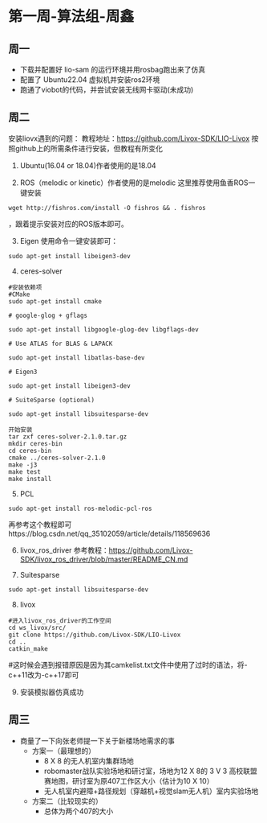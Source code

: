 # 第一周-算法组-周鑫

## 周一

* 下载并配置好 lio-sam 的运行环境并用rosbag跑出来了仿真
* 配置了 Ubuntu22.04 虚拟机并安装ros2环境
* 跑通了viobot的代码，并尝试安装无线网卡驱动(未成功)

## 周二

安装liovx遇到的问题：
教程地址：https://github.com/Livox-SDK/LIO-Livox
按照github上的所需条件进行安装，但教程有所变化

1. Ubuntu(16.04 or 18.04)作者使用的是18.04

2. ROS（melodic or kinetic）作者使用的是melodic
    这里推荐使用鱼香ROS一键安装

  ```
  wget http://fishros.com/install -O fishros && . fishros
  ```

  ，跟着提示安装对应的ROS版本即可。

3. Eigen
    使用命令一键安装即可：

  ```
  sudo apt-get install libeigen3-dev
  ```

  

4. ceres-solver

  ```
  #安装依赖项
  #CMake
  sudo apt-get install cmake
  
  # google-glog + gflags
  
  sudo apt-get install libgoogle-glog-dev libgflags-dev
  
  # Use ATLAS for BLAS & LAPACK
  
  sudo apt-get install libatlas-base-dev
  
  # Eigen3
  
  sudo apt-get install libeigen3-dev
  
  # SuiteSparse (optional)
  
  sudo apt-get install libsuitesparse-dev
  ```

  ```
  开始安装
  tar zxf ceres-solver-2.1.0.tar.gz
  mkdir ceres-bin
  cd ceres-bin
  cmake ../ceres-solver-2.1.0
  make -j3
  make test
  make install
  ```
5. PCL

  ```
  sudo apt-get install ros-melodic-pcl-ros
  ```

  再参考这个教程即可https://blog.csdn.net/qq_35102059/article/details/118569636

6. livox_ros_driver
    参考教程：https://github.com/Livox-SDK/livox_ros_driver/blob/master/README_CN.md

7. Suitesparse

  ```
  sudo apt-get install libsuitesparse-dev
  ```

  

8. livox

  ```
  #进入livox_ros_driver的工作空间
  cd ws_livox/src/
  git clone https://github.com/Livox-SDK/LIO-Livox
  cd ..
  catkin_make
  ```

  #这时候会遇到报错原因是因为其camkelist.txt文件中使用了过时的语法，将-c++11改为-c++17即可


9. 安装模拟器仿真成功

## 周三

* 商量了一下向张老师提一下关于新楼场地需求的事
  * 方案一（最理想的）
    * 8 X 8 的无人机室内集群场地
    * robomaster战队实验场地和研讨室，场地为12 X 8的 3 V 3 高校联盟赛地图，研讨室为原407工作区大小（估计为10 X 10）
    * 无人机室内避障+路径规划（穿越机+视觉slam无人机）室内实验场地
  * 方案二（比较现实的）
    * 总体为两个407的大小
